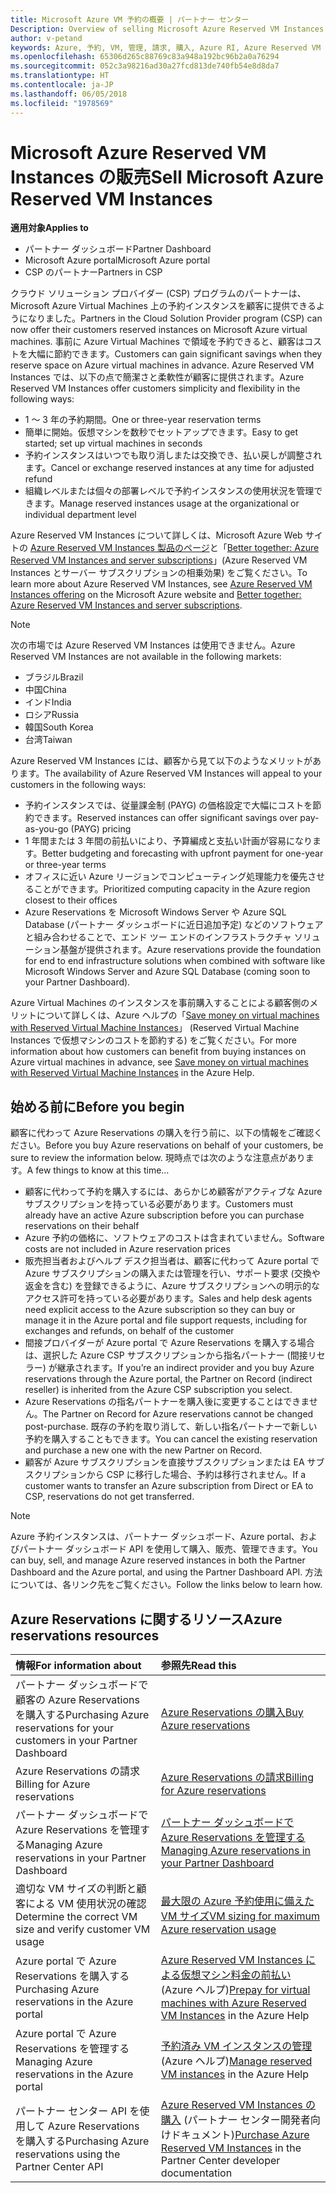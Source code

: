```yaml
---
title: Microsoft Azure VM 予約の概要 | パートナー センター
Description: Overview of selling Microsoft Azure Reserved VM Instances in CSP.
author: v-petand
keywords: Azure, 予約, VM, 管理, 請求, 購入, Azure RI, Azure Reserved VM Instances
ms.openlocfilehash: 65306d265c88769c83a948a192bc96b2a0a76294
ms.sourcegitcommit: 052c3a98216ad30a27fcd813de740fb54e8d8da7
ms.translationtype: HT
ms.contentlocale: ja-JP
ms.lasthandoff: 06/05/2018
ms.locfileid: "1978569"
---
```

# <a name="sell-microsoft-azure-reserved-vm-instances"></a><span data-ttu-id="dd19d-103">Microsoft Azure Reserved VM Instances の販売</span><span class="sxs-lookup"><span data-stu-id="dd19d-103">Sell Microsoft Azure Reserved VM Instances</span></span> 

**<span data-ttu-id="dd19d-104">適用対象</span><span class="sxs-lookup"><span data-stu-id="dd19d-104">Applies to</span></span>**

-  <span data-ttu-id="dd19d-105">パートナー ダッシュボード</span><span class="sxs-lookup"><span data-stu-id="dd19d-105">Partner Dashboard</span></span>
-  <span data-ttu-id="dd19d-106">Microsoft Azure portal</span><span class="sxs-lookup"><span data-stu-id="dd19d-106">Microsoft Azure portal</span></span>
-  <span data-ttu-id="dd19d-107">CSP のパートナー</span><span class="sxs-lookup"><span data-stu-id="dd19d-107">Partners in CSP</span></span>

<span data-ttu-id="dd19d-108">クラウド ソリューション プロバイダー (CSP) プログラムのパートナーは、Microsoft Azure Virtual Machines 上の予約インスタンスを顧客に提供できるようになりました。</span><span class="sxs-lookup"><span data-stu-id="dd19d-108">Partners in the Cloud Solution Provider program (CSP) can now offer their customers reserved instances on Microsoft Azure virtual machines.</span></span> <span data-ttu-id="dd19d-109">事前に Azure Virtual Machines で領域を予約できると、顧客はコストを大幅に節約できます。</span><span class="sxs-lookup"><span data-stu-id="dd19d-109">Customers can gain significant savings when they reserve space on Azure virtual machines in advance.</span></span> <span data-ttu-id="dd19d-110">Azure Reserved VM Instances では、以下の点で簡潔さと柔軟性が顧客に提供されます。</span><span class="sxs-lookup"><span data-stu-id="dd19d-110">Azure Reserved VM Instances offer customers simplicity and flexibility in the following ways:</span></span>

-   <span data-ttu-id="dd19d-111">1 ～ 3 年の予約期間。</span><span class="sxs-lookup"><span data-stu-id="dd19d-111">One or three-year reservation terms</span></span> 
-   <span data-ttu-id="dd19d-112">簡単に開始。仮想マシンを数秒でセットアップできます。</span><span class="sxs-lookup"><span data-stu-id="dd19d-112">Easy to get started; set up virtual machines in seconds</span></span> 
-   <span data-ttu-id="dd19d-113">予約インスタンスはいつでも取り消しまたは交換でき、払い戻しが調整されます。</span><span class="sxs-lookup"><span data-stu-id="dd19d-113">Cancel or exchange reserved instances at any time for adjusted refund</span></span> 
-   <span data-ttu-id="dd19d-114">組織レベルまたは個々の部署レベルで予約インスタンスの使用状況を管理できます。</span><span class="sxs-lookup"><span data-stu-id="dd19d-114">Manage reserved instances usage at the organizational or individual department level</span></span> 

<span data-ttu-id="dd19d-115">Azure Reserved VM Instances について詳しくは、Microsoft Azure Web サイトの [Azure Reserved VM Instances 製品のページ](https://azure.microsoft.com/pricing/reserved-vm-instances/)と「[Better together: Azure Reserved VM Instances and server subscriptions](https://blogs.partner.microsoft.com/mpn/better-together-azure-reserved-instances-server-subscriptions/)」(Azure Reserved VM Instances とサーバー サブスクリプションの相乗効果) をご覧ください。</span><span class="sxs-lookup"><span data-stu-id="dd19d-115">To learn more about Azure Reserved VM Instances, see [Azure Reserved VM Instances offering](https://azure.microsoft.com/pricing/reserved-vm-instances/) on the Microsoft Azure website and [Better together: Azure Reserved VM Instances and server subscriptions](https://blogs.partner.microsoft.com/mpn/better-together-azure-reserved-instances-server-subscriptions/).</span></span>

> [!NOTE]  
> <span data-ttu-id="dd19d-116">次の市場では Azure Reserved VM Instances は使用できません。</span><span class="sxs-lookup"><span data-stu-id="dd19d-116">Azure Reserved VM Instances are not available in the following markets:</span></span>  
> * <span data-ttu-id="dd19d-117">ブラジル</span><span class="sxs-lookup"><span data-stu-id="dd19d-117">Brazil</span></span>  
> * <span data-ttu-id="dd19d-118">中国</span><span class="sxs-lookup"><span data-stu-id="dd19d-118">China</span></span>  
> * <span data-ttu-id="dd19d-119">インド</span><span class="sxs-lookup"><span data-stu-id="dd19d-119">India</span></span>  
> * <span data-ttu-id="dd19d-120">ロシア</span><span class="sxs-lookup"><span data-stu-id="dd19d-120">Russia</span></span>  
> * <span data-ttu-id="dd19d-121">韓国</span><span class="sxs-lookup"><span data-stu-id="dd19d-121">South Korea</span></span>  
> * <span data-ttu-id="dd19d-122">台湾</span><span class="sxs-lookup"><span data-stu-id="dd19d-122">Taiwan</span></span>  

<span data-ttu-id="dd19d-123">Azure Reserved VM Instances には、顧客から見て以下のようなメリットがあります。</span><span class="sxs-lookup"><span data-stu-id="dd19d-123">The availability of Azure Reserved VM Instances will appeal to your customers in the following ways:</span></span>

-   <span data-ttu-id="dd19d-124">予約インスタンスでは、従量課金制 (PAYG) の価格設定で大幅にコストを節約できます。</span><span class="sxs-lookup"><span data-stu-id="dd19d-124">Reserved instances can offer significant savings over pay-as-you-go (PAYG) pricing</span></span>
-   <span data-ttu-id="dd19d-125">1 年間または 3 年間の前払いにより、予算編成と支払い計画が容易になります。</span><span class="sxs-lookup"><span data-stu-id="dd19d-125">Better budgeting and forecasting with upfront payment for one-year or three-year terms</span></span> 
-   <span data-ttu-id="dd19d-126">オフィスに近い Azure リージョンでコンピューティング処理能力を優先させることができます。</span><span class="sxs-lookup"><span data-stu-id="dd19d-126">Prioritized computing capacity in the Azure region closest to their offices</span></span>  
-   <span data-ttu-id="dd19d-127">Azure Reservations を Microsoft Windows Server や Azure SQL Database (パートナー ダッシュボードに近日追加予定) などのソフトウェアと組み合わせることで、エンド ツー エンドのインフラストラクチャ ソリューション基盤が提供されます。</span><span class="sxs-lookup"><span data-stu-id="dd19d-127">Azure reservations provide the foundation for end to end infrastructure solutions when combined with software like Microsoft Windows Server and Azure SQL Database (coming soon to your Partner Dashboard).</span></span>   

<span data-ttu-id="dd19d-128">Azure Virtual Machines のインスタンスを事前購入することによる顧客側のメリットについて詳しくは、Azure ヘルプの「[Save money on virtual machines with Reserved Virtual Machine Instances](https://docs.microsoft.com/azure/billing/billing-save-compute-costs-reservations)」 (Reserved Virtual Machine Instances で仮想マシンのコストを節約する) をご覧ください。</span><span class="sxs-lookup"><span data-stu-id="dd19d-128">For more information about how customers can benefit from buying instances on Azure virtual machines in advance, see [Save money on virtual machines with Reserved Virtual Machine Instances](https://docs.microsoft.com/azure/billing/billing-save-compute-costs-reservations) in the Azure Help.</span></span>

## <a name="before-you-begin"></a><span data-ttu-id="dd19d-129">始める前に</span><span class="sxs-lookup"><span data-stu-id="dd19d-129">Before you begin</span></span>

<span data-ttu-id="dd19d-130">顧客に代わって Azure Reservations の購入を行う前に、以下の情報をご確認ください。</span><span class="sxs-lookup"><span data-stu-id="dd19d-130">Before you buy Azure reservations on behalf of your customers, be sure to review the information below.</span></span> <span data-ttu-id="dd19d-131">現時点では次のような注意点があります。</span><span class="sxs-lookup"><span data-stu-id="dd19d-131">A few things to know at this time…</span></span>

-   <span data-ttu-id="dd19d-132">顧客に代わって予約を購入するには、あらかじめ顧客がアクティブな Azure サブスクリプションを持っている必要があります。</span><span class="sxs-lookup"><span data-stu-id="dd19d-132">Customers must already have an active Azure subscription before you can purchase reservations on their behalf</span></span>  
-   <span data-ttu-id="dd19d-133">Azure 予約の価格に、ソフトウェアのコストは含まれていません。</span><span class="sxs-lookup"><span data-stu-id="dd19d-133">Software costs are not included in Azure reservation prices</span></span> 
-   <span data-ttu-id="dd19d-134">販売担当者およびヘルプ デスク担当者は、顧客に代わって Azure portal で Azure サブスクリプションの購入または管理を行い、サポート要求 (交換や返金を含む) を登録できるように、Azure サブスクリプションへの明示的なアクセス許可を持っている必要があります。</span><span class="sxs-lookup"><span data-stu-id="dd19d-134">Sales and help desk agents need explicit access to the Azure subscription so they can buy or manage it in the Azure portal and file support requests, including for exchanges and refunds, on behalf of the customer</span></span>  
-   <span data-ttu-id="dd19d-135">間接プロバイダーが Azure portal で Azure Reservations を購入する場合は、選択した Azure CSP サブスクリプションから指名パートナー (間接リセラー) が継承されます。</span><span class="sxs-lookup"><span data-stu-id="dd19d-135">If you’re an indirect provider and you buy Azure reservations through the Azure portal, the Partner on Record (indirect reseller) is inherited from the Azure CSP subscription you select.</span></span> 
-   <span data-ttu-id="dd19d-136">Azure Reservations の指名パートナーを購入後に変更することはできません。</span><span class="sxs-lookup"><span data-stu-id="dd19d-136">The Partner on Record for Azure reservations cannot be changed post-purchase.</span></span> <span data-ttu-id="dd19d-137">既存の予約を取り消して、新しい指名パートナーで新しい予約を購入することもできます。</span><span class="sxs-lookup"><span data-stu-id="dd19d-137">You can cancel the existing reservation and purchase a new one with the new Partner on Record.</span></span> 
-   <span data-ttu-id="dd19d-138">顧客が Azure サブスクリプションを直接サブスクリプションまたは EA サブスクリプションから CSP に移行した場合、予約は移行されません。</span><span class="sxs-lookup"><span data-stu-id="dd19d-138">If a customer wants to transfer an Azure subscription from Direct or EA to CSP, reservations do not get transferred.</span></span> 

>[!NOTE]
> <span data-ttu-id="dd19d-139">Azure 予約インスタンスは、パートナー ダッシュボード、Azure portal、およびパートナー ダッシュボード API を使用して購入、販売、管理できます。</span><span class="sxs-lookup"><span data-stu-id="dd19d-139">You can buy, sell, and manage Azure reserved instances in both the Partner Dashboard and the Azure portal, and using the Partner Dashboard API.</span></span> <span data-ttu-id="dd19d-140">方法については、各リンク先をご覧ください。</span><span class="sxs-lookup"><span data-stu-id="dd19d-140">Follow the links below to learn how.</span></span> 

## <a name="azure-reservations-resources"></a><span data-ttu-id="dd19d-141">Azure Reservations に関するリソース</span><span class="sxs-lookup"><span data-stu-id="dd19d-141">Azure reservations resources</span></span>
|**<span data-ttu-id="dd19d-142">情報</span><span class="sxs-lookup"><span data-stu-id="dd19d-142">For information about</span></span>**   |**<span data-ttu-id="dd19d-143">参照先</span><span class="sxs-lookup"><span data-stu-id="dd19d-143">Read this</span></span>**    |
|:-----------------------------|:-----------------|
|<span data-ttu-id="dd19d-144">パートナー ダッシュボードで顧客の Azure Reservations を購入する</span><span class="sxs-lookup"><span data-stu-id="dd19d-144">Purchasing Azure reservations for your customers in your Partner Dashboard</span></span>   |[<span data-ttu-id="dd19d-145">Azure Reservations の購入</span><span class="sxs-lookup"><span data-stu-id="dd19d-145">Buy Azure reservations</span></span>](azure-reservations-buying.md)
|<span data-ttu-id="dd19d-146">Azure Reservations の請求</span><span class="sxs-lookup"><span data-stu-id="dd19d-146">Billing for Azure reservations</span></span>   |[<span data-ttu-id="dd19d-147">Azure Reservations の請求</span><span class="sxs-lookup"><span data-stu-id="dd19d-147">Billing for Azure reservations</span></span>](azure-reservations-billing.md)   |
|<span data-ttu-id="dd19d-148">パートナー ダッシュボードで Azure Reservations を管理する</span><span class="sxs-lookup"><span data-stu-id="dd19d-148">Managing Azure reservations in your Partner Dashboard</span></span> | [<span data-ttu-id="dd19d-149">パートナー ダッシュボードで Azure Reservations を管理する</span><span class="sxs-lookup"><span data-stu-id="dd19d-149">Managing Azure reservations in your Partner Dashboard</span></span>](azure-reservations-manage.md)
|<span data-ttu-id="dd19d-150">適切な VM サイズの判断と顧客による VM 使用状況の確認</span><span class="sxs-lookup"><span data-stu-id="dd19d-150">Determine the correct VM size and verify customer VM usage</span></span>   |[<span data-ttu-id="dd19d-151">最大限の Azure 予約使用に備えた VM サイズ</span><span class="sxs-lookup"><span data-stu-id="dd19d-151">VM sizing for maximum Azure reservation usage</span></span>](azure-usage.md)   |
|<span data-ttu-id="dd19d-152">Azure portal で Azure Reservations を購入する</span><span class="sxs-lookup"><span data-stu-id="dd19d-152">Purchasing Azure reservations in the Azure portal</span></span> | <span data-ttu-id="dd19d-153">[Azure Reserved VM Instances による仮想マシン料金の前払い](https://docs.microsoft.com/azure/virtual-machines/windows/prepay-reserved-vm-instances) (Azure ヘルプ)</span><span class="sxs-lookup"><span data-stu-id="dd19d-153">[Prepay for virtual machines with Azure Reserved VM Instances](https://docs.microsoft.com/azure/virtual-machines/windows/prepay-reserved-vm-instances) in the Azure Help</span></span> |
|<span data-ttu-id="dd19d-154">Azure portal で Azure Reservations を管理する</span><span class="sxs-lookup"><span data-stu-id="dd19d-154">Managing Azure reservations in the Azure portal</span></span>   |<span data-ttu-id="dd19d-155">[予約済み VM インスタンスの管理](https://docs.microsoft.com/azure/billing/billing-manage-reserved-vm-instance) (Azure ヘルプ)</span><span class="sxs-lookup"><span data-stu-id="dd19d-155">[Manage reserved VM instances](https://docs.microsoft.com/azure/billing/billing-manage-reserved-vm-instance) in the Azure Help</span></span>  |
|<span data-ttu-id="dd19d-156">パートナー センター API を使用して Azure Reservations を購入する</span><span class="sxs-lookup"><span data-stu-id="dd19d-156">Purchasing Azure reservations using the Partner Center API</span></span> | <span data-ttu-id="dd19d-157">[Azure Reserved VM Instances の購入](https://docs.microsoft.com/partner-center/develop/purchase-azure-reserved-vm-instances) (パートナー センター開発者向けドキュメント)</span><span class="sxs-lookup"><span data-stu-id="dd19d-157">[Purchase Azure Reserved VM Instances](https://docs.microsoft.com/partner-center/develop/purchase-azure-reserved-vm-instances) in the Partner Center developer documentation</span></span>

 

